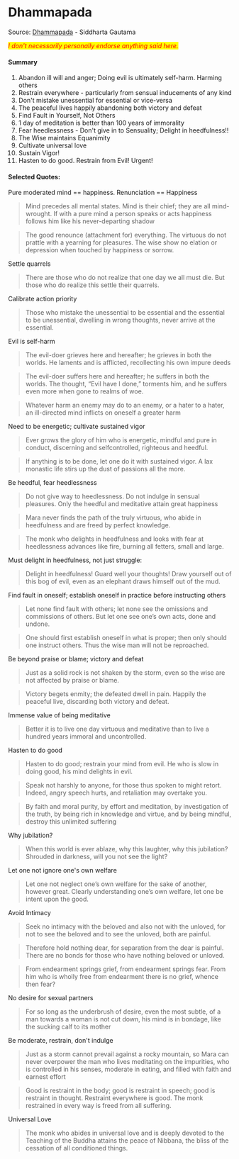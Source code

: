 # Dhammapada

Source: [Dhammapada](https://www.buddhanet.net/pdf\_file/scrndhamma.pdf) - Siddharta Gautama

_<mark style="color:red;">I don't necessarily personally endorse anything said here.</mark>_&#x20;

#### Summary

1. Abandon ill will and anger; Doing evil is ultimately self-harm. Harming others&#x20;
2. Restrain everywhere - particularly from sensual inducements of any kind
3. Don't mistake unessential for essential or vice-versa
4. The peaceful lives happily abandoning both victory and defeat
5. Find Fault in Yourself, Not Others
6. 1 day of meditation is better than 100 years of immorality
7. Fear heedlessness - Don't give in to Sensuality; Delight in heedfulness!!
8. The Wise maintains Equanimity
9. Cultivate universal love
10. Sustain Vigor!
11. Hasten to do good. Restrain from Evil! Urgent!

#### Selected Quotes:

Pure moderated mind == happiness. Renunciation == Happiness

> Mind precedes all mental states. Mind is their chief; they are all mind-wrought. If with a pure mind a person speaks or acts happiness follows him like his never-departing shadow

> The good renounce (attachment for) everything. The virtuous do not prattle with a yearning for pleasures. The wise show no elation or depression when touched by happiness or sorrow.

Settle quarrels

> There are those who do not realize that one day we all must die. But those who do realize this settle their quarrels.

Calibrate action priority

> Those who mistake the unessential to be essential and the essential to be unessential, dwelling in wrong thoughts, never arrive at the essential.

Evil is self-harm

> The evil-doer grieves here and hereafter; he grieves in both the worlds. He laments and is afflicted, recollecting his own impure deeds

> The evil-doer suffers here and hereafter; he suffers in both the worlds. The thought, “Evil have I done,” torments him, and he suffers even more when gone to realms of woe.

> Whatever harm an enemy may do to an enemy, or a hater to a hater, an ill-directed mind inflicts on oneself a greater harm

Need to be energetic; cultivate sustained vigor

> Ever grows the glory of him who is energetic, mindful and pure in conduct, discerning and selfcontrolled, righteous and heedful.

> If anything is to be done, let one do it with sustained vigor. A lax monastic life stirs up the dust of passions all the more.

Be heedful, fear heedlessness

> Do not give way to heedlessness. Do not indulge in sensual pleasures. Only the heedful and meditative attain great happiness

> Mara never finds the path of the truly virtuous, who abide in heedfulness and are freed by perfect knowledge.

> The monk who delights in heedfulness and looks with fear at heedlessness advances like fire, burning all fetters, small and large.

Must delight in heedfulness, not just struggle:

> Delight in heedfulness! Guard well your thoughts! Draw yourself out of this bog of evil, even as an elephant draws himself out of the mud.

Find fault in oneself; establish oneself in practice before instructing others

> Let none find fault with others; let none see the omissions and commissions of others. But let one see one’s own acts, done and undone.

> One should first establish oneself in what is proper; then only should one instruct others. Thus the wise man will not be reproached.

Be beyond praise or blame; victory and defeat

> Just as a solid rock is not shaken by the storm, even so the wise are not affected by praise or blame.

> Victory begets enmity; the defeated dwell in pain. Happily the peaceful live, discarding both victory and defeat.

Immense value of being meditative

> Better it is to live one day virtuous and meditative than to live a hundred years immoral and uncontrolled.

Hasten to do good

> Hasten to do good; restrain your mind from evil. He who is slow in doing good, his mind delights in evil.

> Speak not harshly to anyone, for those thus spoken to might retort. Indeed, angry speech hurts, and retaliation may overtake you.

> By faith and moral purity, by effort and meditation, by investigation of the truth, by being rich in knowledge and virtue, and by being mindful, destroy this unlimited suffering

Why jubilation?

> When this world is ever ablaze, why this laughter, why this jubilation? Shrouded in darkness, will you not see the light?

Let one not ignore one's own welfare

> Let one not neglect one’s own welfare for the sake of another, however great. Clearly understanding one’s own welfare, let one be intent upon the good.

Avoid Intimacy

> Seek no intimacy with the beloved and also not with the unloved, for not to see the beloved and to see the unloved, both are painful.

> Therefore hold nothing dear, for separation from the dear is painful. There are no bonds for those who have nothing beloved or unloved.

> From endearment springs grief, from endearment springs fear. From him who is wholly free from endearment there is no grief, whence then fear?

No desire for sexual partners

> For so long as the underbrush of desire, even the most subtle, of a man towards a woman is not cut down, his mind is in bondage, like the sucking calf to its mother

Be moderate, restrain, don't indulge

> Just as a storm cannot prevail against a rocky mountain, so Mara can never overpower the man who lives meditating on the impurities, who is controlled in his senses, moderate in eating, and filled with faith and earnest effort

> Good is restraint in the body; good is restraint in speech; good is restraint in thought. Restraint everywhere is good. The monk restrained in every way is freed from all suffering.

Universal Love

> The monk who abides in universal love and is deeply devoted to the Teaching of the Buddha attains the peace of Nibbana, the bliss of the cessation of all conditioned things.
